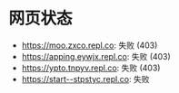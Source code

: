 # 网页状态
- https://moo.zxco.repl.co: 失败 (403)
- https://apping.eywjx.repl.co: 失败 (403)
- https://ypto.tnpyv.repl.co: 失败 (403)
- https://start--stpstyc.repl.co: 失败
